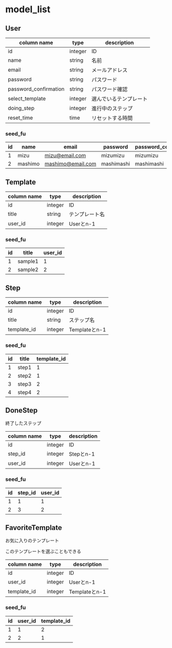 # model_list

## User

| column name           | type    | description            |
| --------------------- | ------- | ---------------------- |
| id                    | integer | ID                     |
| name                  | string  | 名前                   |
| email                 | string  | メールアドレス         |
| password              | string  | パスワード             |
| password_confirmation | string  | パスワード確認         |
| select_template       | integer | 選んでいるテンプレート |
| doing_step            | integer | 進行中のステップ       |
| reset_time            | time    | リセットする時間       |

### seed_fu

| id   | name    | email             | password   | password_confirmation | select_template | doing_step | reset_time |
| ---- | ------- | ----------------- | ---------- | --------------------- | --------------- | ---------- | ---------- |
| 1    | mizu    | mizu@email.com    | mizumizu   | mizumizu              | 0               | 0          | 12:00      |
| 2    | mashimo | mashimo@email.com | mashimashi | mashimashi            | 0               | 0          | 12:00      |



## Template

| column name | type    | description    |
| ----------- | ------- | -------------- |
| id          | integer | ID             |
| title       | string  | テンプレート名 |
| user_id     | integer | Userとn-1      |

### seed_fu

| id   | title   | user_id |
| ---- | ------- | ------- |
| 1    | sample1 | 1       |
| 2    | sample2 | 2       |

## Step

| column name | type    | description   |
| ----------- | ------- | ------------- |
| id          | integer | ID            |
| title       | string  | ステップ名    |
| template_id | integer | Templateとn-1 |

### seed_fu

| id   | title | template_id |
| ---- | ----- | ----------- |
| 1    | step1 | 1           |
| 2    | step2 | 1           |
| 3    | step3 | 2           |
| 4    | step4 | 2           |

## DoneStep

終了したステップ

| column name | type    | description |
| ----------- | ------- | ----------- |
| id          | integer | ID          |
| step_id     | integer | Stepとn-1   |
| user_id     | integer | Userとn-1   |

### seed_fu

| id   | step_id | user_id |
| ---- | ------- | ------- |
| 1    | 1       | 1       |
| 2    | 3       | 2       |

## FavoriteTemplate

お気に入りのテンプレート

このテンプレートを選ぶこともできる

| column name | type    | description   |
| ----------- | ------- | ------------- |
| id          | integer | ID            |
| user_id     | integer | Userとn-1     |
| template_id | integer | Templateとn-1 |

### seed_fu

| id   | user_id | template_id |
| ---- | ------- | ----------- |
| 1    | 1       | 2           |
| 2    | 2       | 1           |
